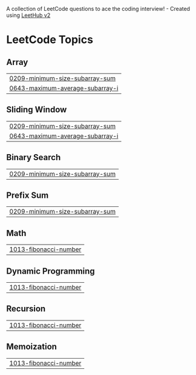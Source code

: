 A collection of LeetCode questions to ace the coding interview! - Created using [LeetHub v2](https://github.com/arunbhardwaj/LeetHub-2.0)
<!---LeetCode Topics Start-->
# LeetCode Topics
## Array
|  |
| ------- |
| [0209-minimum-size-subarray-sum](https://github.com/thanusri-26/Leetcode/tree/master/0209-minimum-size-subarray-sum) |
| [0643-maximum-average-subarray-i](https://github.com/thanusri-26/Leetcode/tree/master/0643-maximum-average-subarray-i) |
## Sliding Window
|  |
| ------- |
| [0209-minimum-size-subarray-sum](https://github.com/thanusri-26/Leetcode/tree/master/0209-minimum-size-subarray-sum) |
| [0643-maximum-average-subarray-i](https://github.com/thanusri-26/Leetcode/tree/master/0643-maximum-average-subarray-i) |
## Binary Search
|  |
| ------- |
| [0209-minimum-size-subarray-sum](https://github.com/thanusri-26/Leetcode/tree/master/0209-minimum-size-subarray-sum) |
## Prefix Sum
|  |
| ------- |
| [0209-minimum-size-subarray-sum](https://github.com/thanusri-26/Leetcode/tree/master/0209-minimum-size-subarray-sum) |
## Math
|  |
| ------- |
| [1013-fibonacci-number](https://github.com/thanusri-26/Leetcode/tree/master/1013-fibonacci-number) |
## Dynamic Programming
|  |
| ------- |
| [1013-fibonacci-number](https://github.com/thanusri-26/Leetcode/tree/master/1013-fibonacci-number) |
## Recursion
|  |
| ------- |
| [1013-fibonacci-number](https://github.com/thanusri-26/Leetcode/tree/master/1013-fibonacci-number) |
## Memoization
|  |
| ------- |
| [1013-fibonacci-number](https://github.com/thanusri-26/Leetcode/tree/master/1013-fibonacci-number) |
<!---LeetCode Topics End-->